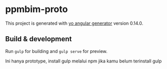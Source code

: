 # ppmbim-proto
This project is generated with [yo angular generator](https://github.com/yeoman/generator-angular)
version 0.14.0.

## Build & development

Run `gulp` for building and `gulp serve` for preview.

Ini hanya prototype, install gulp melalui npm jika kamu belum terinstall gulp

